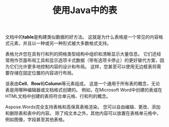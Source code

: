 ﻿---
title: 使用Java中的表
second_title: Aspose.Words为Java
articleTitle: 使用表格
linktitle: 使用表格
description: "如何处理Java中的表。 介绍Aspose.Words中Java的表节点概念."
type: docs
weight: 190
url: /zh/java/working-with-tables/
timestamp: 2024-01-27-14-07-04
---

文档中的**table**是构建类似数据的好方法。 这就是为什么表格是一个常见的内容格式元素，并且以一种或另一种形式被大多数格式支持。

表格允许您在具有行和列的网格类型结构中组织和清晰显示大量信息。 它们还经常用作页面布局工具和显示选项卡式数据（带有选项卡停止）的更好替代方案，因为它们允许更多地控制内容的设计和布局。 这样，您甚至可以使用无边框表将需要存储在固定位置的内容进行布局。

该表由**Cell**、**Row**和**Column**等元素组成。 这是一个通用于所有表的概念，无论表是用哪种编辑器或文档格式创建的。 例如，在Microsoft Word中创建的表或在HTML文档中创建的表将符合单元格、行和列的概念。

Aspose.Words完全支持表格和高保真表格渲染。 您可以自由编辑、更改、添加和删除表和表中的内容。 除了纯文本之外，其他内容可以放置在表格单元格中，例如图像，字段甚至其他表格。
